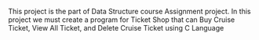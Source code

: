 This project is the part of Data Structure course Assignment project. In this project we must create a program for Ticket Shop that can Buy Cruise Ticket, View All Ticket, and Delete Cruise Ticket using C Language

